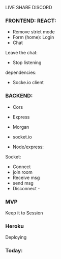 LIVE SHARE
DISCORD

### FRONTEND: REACT:

- Remove strict mode
- Form (home): Login
- Chat

Leave the chat:

- Stop listening

dependencies:

- Socke.io client

### BACKEND:

- Cors
- Express
- Morgan
- socket.io

- Node/express:

Socket:

- Connect
- join room
- Receive msg
- send msg
- Disconnect -

### MVP

Keep it to Session

### Heroku

Deploying

### Today:
